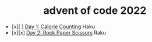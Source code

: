 
<div align="center">

# advent of code 2022

</div>

- [x][ ] [Day 1: Calorie Counting](https://adventofcode.com/2022/day/1) Haku
- [x][x] [Day 2: Rock Paper Scissors](https://adventofcode.com/2022/day/2) Raku
